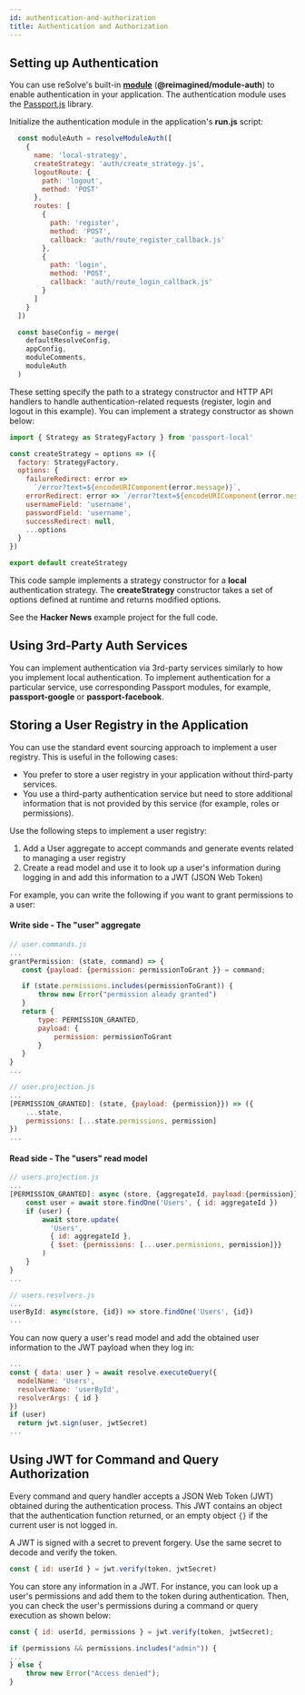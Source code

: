 ```yaml
---
id: authentication-and-authorization
title: Authentication and Authorization
---
```


## Setting up Authentication

You can use reSolve's built-in **[module](./advanced-techniques.md#modules)** (**@reimagined/module-auth**) to enable authentication in your application. The authentication module uses the [Passport.js](http://www.passportjs.org/) library.

Initialize the authentication module in the application's **run.js** script:

<!-- prettier-ignore-start -->

[embedmd]:# (../examples/hacker-news/run.js /^[[:blank:]]+const moduleAuth/ /^[[:blank:]]+\)/)
```js
  const moduleAuth = resolveModuleAuth([
    {
      name: 'local-strategy',
      createStrategy: 'auth/create_strategy.js',
      logoutRoute: {
        path: 'logout',
        method: 'POST'
      },
      routes: [
        {
          path: 'register',
          method: 'POST',
          callback: 'auth/route_register_callback.js'
        },
        {
          path: 'login',
          method: 'POST',
          callback: 'auth/route_login_callback.js'
        }
      ]
    }
  ])

  const baseConfig = merge(
    defaultResolveConfig,
    appConfig,
    moduleComments,
    moduleAuth
  )
```

<!-- prettier-ignore-end -->

These setting specify the path to a strategy constructor and HTTP API handlers to handle authentication-related requests (register, login and logout in this example). You can implement a strategy constructor as shown below:

<!-- prettier-ignore-start -->

[embedmd]:# (../examples/hacker-news/auth/create_strategy.js /^/ /\n$/)
```js
import { Strategy as StrategyFactory } from 'passport-local'

const createStrategy = options => ({
  factory: StrategyFactory,
  options: {
    failureRedirect: error =>
      `/error?text=${encodeURIComponent(error.message)}`,
    errorRedirect: error => `/error?text=${encodeURIComponent(error.message)}`,
    usernameField: 'username',
    passwordField: 'username',
    successRedirect: null,
    ...options
  }
})

export default createStrategy
```

<!-- prettier-ignore-end -->

This code sample implements a strategy constructor for a **local** authentication strategy. The **createStrategy** constructor takes a set of options defined at runtime and returns modified options.

See the **Hacker News** example project for the full code.

## Using 3rd-Party Auth Services

You can implement authentication via 3rd-party services similarly to how you implement local authentication. To implement authentication for a particular service, use corresponding Passport modules, for example, **passport-google** or **passport-facebook**.

## Storing a User Registry in the Application

You can use the standard event sourcing approach to implement a user registry. This is useful in the following cases:

- You prefer to store a user registry in your application without third-party services.
- You use a third-party authentication service but need to store additional information that is not provided by this service (for example, roles or permissions).

Use the following steps to implement a user registry:

1. Add a User aggregate to accept commands and generate events related to managing a user registry
2. Create a read model and use it to look up a user's information during logging in and add this information to a JWT (JSON Web Token)

For example, you can write the following if you want to grant permissions to a user:

#### Write side - The "user" aggregate

```js
// user.commands.js
...
grantPermission: (state, command) => {
   const {payload: {permission: permissionToGrant }} = command;

   if (state.permissions.includes(permissionToGrant)) {
       throw new Error("permission aleady granted")
   }
   return {
       type: PERMISSION_GRANTED,
       payload: {
           permission: permissionToGrant
       }
   }
}
...
```

```js
// user.projection.js
...
[PERMISSION_GRANTED]: (state, {payload: {permission}}) => ({
    ...state,
    permissions: [...state.permissions, permission]
})
...
```

#### Read side - The "users" read model

```js
// users.projection.js
...
[PERMISSION_GRANTED]: async (store, {aggregateId, payload:{permission}}) => {
    const user = await store.findOne('Users', { id: aggregateId })
    if (user) {
        await store.update(
          'Users',
          { id: aggregateId },
          { $set: {permissions: [...user.permissions, permission]}}
        )
    }
}
...
```

```js
// users.resolvers.js
...
userById: async(store, {id}) => store.findOne('Users', {id})
...
```

You can now query a user's read model and add the obtained user information to the JWT payload when they log in:

```js
...
const { data: user } = await resolve.executeQuery({
  modelName: 'Users',
  resolverName: 'userById',
  resolverArgs: { id }
})
if (user)
  return jwt.sign(user, jwtSecret)
...
```

## Using JWT for Command and Query Authorization

Every command and query handler accepts a JSON Web Token (JWT) obtained during the authentication process. This JWT contains an object that the authentication function returned, or an empty object `{}` if the current user is not logged in.

A JWT is signed with a secret to prevent forgery. Use the same secret to decode and verify the token.

```js
const { id: userId } = jwt.verify(token, jwtSecret)
```

You can store any information in a JWT. For instance, you can look up a user's permissions and add them to the token
during authentication. Then, you can check the user's permissions during a command or query execution as shown below:

```js
const { id: userId, permissions } = jwt.verify(token, jwtSecret);

if (permissions && permissions.includes("admin")) {
...
} else {
    throw new Error("Access denied");
}
```
